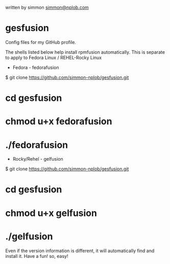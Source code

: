 written by simmon
simmon@nplob.com

# gesfusion
Config files for my GitHub profile.

The shells listed below help install rpmfusion automatically.
This is separate to apply to Fedora Linux / REHEL-Rocky Linux

- Fedora - fedorafusion

$ git clone https://github.com/simmon-nplob/gesfusion.git
# cd gesfusion
# chmod u+x fedorafusion
# ./fedorafusion

- Rocky/Rehel - gelfusion

$ git clone https://github.com/simmon-nplob/gesfusion.git
# cd gesfusion
# chmod u+x gelfusion
# ./gelfusion

Even if the version information is different, it will automatically find and install it.
Have a fun! so, easy!
